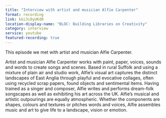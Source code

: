 ```yaml
---
title: "Interview with artist and musician Alfie Carpenter"
format: recording
link: kGi3i0yUKd0
location-display-name: "BLOC: Building Libraries on Creativity"
category: interview
service: youtube
featured-recording: true
---
```


This episode we met with artist and musician Alfie Carpenter.

Artist and musician Alfie Carpenter works with paint, paper, voices, sounds and words to create songs and scenes. Based in rural Suffolk and using a mixture of plain air and studio work, Alfie’s visual art captures the distinct landscapes of East Anglia through playful and evocative collages, often using recycled scrap papers, found objects and sentimental items.  Having trained as a singer and composer, Alfie writes and performs dream-folk songscapes as well as exhibiting his art across the UK. Alfie’s musical and artistic outpourings are equally atmospheric. Whether the components are shapes, colours and textures or pitches words and voices, Alfie assembles music and art to give life to a landscape, vision or emotion.
